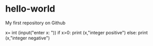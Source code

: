 # hello-world
My first repository on Github

x= int (input("enter x: "))
if x>0:
  print (x,"integer positive")
else:
  print (x,"integer negative")
  

